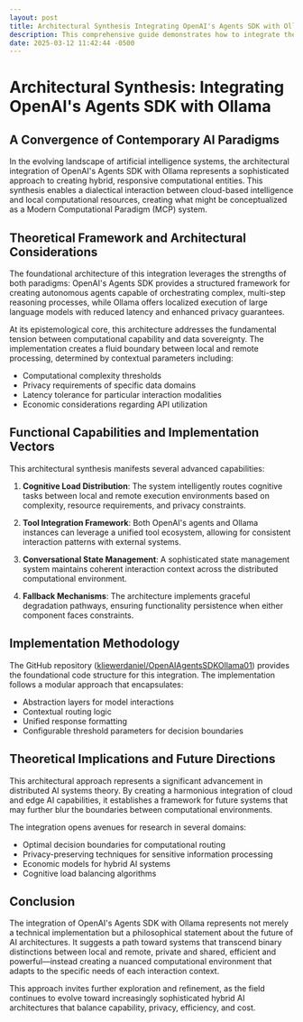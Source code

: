 ```yaml
---
layout: post
title: Architectural Synthesis Integrating OpenAI's Agents SDK with Ollama
description: This comprehensive guide demonstrates how to integrate the official OpenAI Agents SDK with Ollama to create AI agents that run entirely on local infrastructure. By the end, you'll understand both the theoretical foundations and practical implementation of locally-hosted AI agents.
date: 2025-03-12 11:42:44 -0500
---
```

# Architectural Synthesis: Integrating OpenAI's Agents SDK with Ollama

## A Convergence of Contemporary AI Paradigms

In the evolving landscape of artificial intelligence systems, the architectural integration of OpenAI's Agents SDK with Ollama represents a sophisticated approach to creating hybrid, responsive computational entities. This synthesis enables a dialectical interaction between cloud-based intelligence and local computational resources, creating what might be conceptualized as a Modern Computational Paradigm (MCP) system.

## Theoretical Framework and Architectural Considerations

The foundational architecture of this integration leverages the strengths of both paradigms: OpenAI's Agents SDK provides a structured framework for creating autonomous agents capable of orchestrating complex, multi-step reasoning processes, while Ollama offers localized execution of large language models with reduced latency and enhanced privacy guarantees.

At its epistemological core, this architecture addresses the fundamental tension between computational capability and data sovereignty. The implementation creates a fluid boundary between local and remote processing, determined by contextual parameters including:

- Computational complexity thresholds
- Privacy requirements of specific data domains
- Latency tolerance for particular interaction modalities
- Economic considerations regarding API utilization

## Functional Capabilities and Implementation Vectors

This architectural synthesis manifests several advanced capabilities:

1. **Cognitive Load Distribution**: The system intelligently routes cognitive tasks between local and remote execution environments based on complexity, resource requirements, and privacy constraints.

2. **Tool Integration Framework**: Both OpenAI's agents and Ollama instances can leverage a unified tool ecosystem, allowing for consistent interaction patterns with external systems.

3. **Conversational State Management**: A sophisticated state management system maintains coherent interaction context across the distributed computational environment.

4. **Fallback Mechanisms**: The architecture implements graceful degradation pathways, ensuring functionality persistence when either component faces constraints.

## Implementation Methodology

The GitHub repository ([kliewerdaniel/OpenAIAgentsSDKOllama01](https://github.com/kliewerdaniel/OpenAIAgentsSDKOllama01)) provides the foundational code structure for this integration. The implementation follows a modular approach that encapsulates:

- Abstraction layers for model interactions
- Contextual routing logic
- Unified response formatting
- Configurable threshold parameters for decision boundaries

## Theoretical Implications and Future Directions

This architectural approach represents a significant advancement in distributed AI systems theory. By creating a harmonious integration of cloud and edge AI capabilities, it establishes a framework for future systems that may further blur the boundaries between computational environments.

The integration opens avenues for research in several domains:

- Optimal decision boundaries for computational routing
- Privacy-preserving techniques for sensitive information processing
- Economic models for hybrid AI systems
- Cognitive load balancing algorithms

## Conclusion

The integration of OpenAI's Agents SDK with Ollama represents not merely a technical implementation but a philosophical statement about the future of AI architectures. It suggests a path toward systems that transcend binary distinctions between local and remote, private and shared, efficient and powerful—instead creating a nuanced computational environment that adapts to the specific needs of each interaction context.

This approach invites further exploration and refinement, as the field continues to evolve toward increasingly sophisticated hybrid AI architectures that balance capability, privacy, efficiency, and cost.



